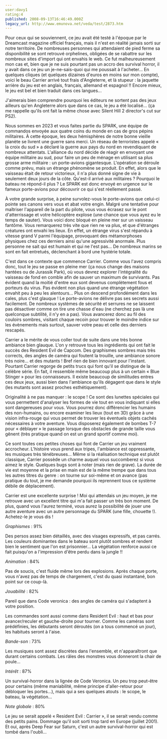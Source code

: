 ```yaml
---
user:davy1
rating:4
published: 2008-09-13T16:46:49.000Z
legacy_url: http://www.emunova.net/veda/test/2873.htm
---
```

Pour ceux qui se souviennent, ce jeu avait été testé à l'époque par le Dreamcast magazine officiel français, mais il n'est en réalité jamais sorti sur notre territoire. De nombreuses personnes qui attendaient de pied ferme sa disponibilité se sont retrouvé orphelines, obligées de se rabattre sur les nombreux sites d'import qui ont envahis le web. Ce fut malheureusement mon cas et, bien que je ne suis pourtant pas un accro des survival horror, il y avait dans ce jeu un je-ne-sais-quoi qui me poussait à l'acheter... En quelques cliques (et quelques dizaines d'euros en moins sur mon compte), voici le beau Carrier arrivé tout frais d'Angleterre, et là stupeur : la jaquette arrière du jeu est en anglais, français, allemand et espagnol !! Encore mieux, le jeu est bel et bien traduit dans ces langues...  

J'aimerais bien comprendre pourquoi les éditeurs ne sortent pas des jeux ailleurs qu'en Angleterre alors que dans ce cas, le jeu a été localisé... (ça me rappelle qu'ils ont fait la même chose avec Silent Hill 2 director's cut sur PS2).  

  

Nous sommes en 2023 et vous faites partie du SPARK, une équipe de commandos envoyée aux quatre coins du monde en cas de gros pépins militaires. À cette époque, les deux hémisphères de notre bonne vieille planète se livrent une guerre sans merci. Un réseau de terroristes appelé « la croix du sud » a déclaré la guerre aux pays du nord en revendiquant de nombreux attentats. L'alliance du nord décide de réagir en envoyant une équipe militaire au sud, pour faire un peu de ménage en utilisant sa plus grosse arme militaire : un porte-avions gigantesque. L'opération se déroule comme prévu, mais un étrange phénomène se produit. En effet, alors que le vaisseau était de retour victorieux, il n'a plus donné signe de vie à seulement deux jours de la côte. Qu'est-il arrivé aux militaires ? Pourquoi le bateau ne répond-il plus ? Le SPARK est donc envoyé en urgence sur le fameux porte-avions pour découvrir ce qui s'est réellement passé.  

  

À votre grande surprise, à peine survolez-vous le porte-avions que celui-ci pointe ses canons vers vous et abat votre engin. Malgré une tentative pour maîtriser l'appareil de la part du pilote, vous vous écrasez sur le pont d'atterrissage et votre hélicoptère explose (une chance que vous ayez eu le temps de sauter). Vous voici donc bloqué en pleine mer sur un vaisseau fantôme. Vous remarquerez très vite que rien ne va plus, et que d'étranges créatures ont envahi les lieux. En effet, un étrange virus s'est répandu à vitesse grand V parmi l'équipage, provoquant des métamorphoses physiques chez ces derniers ainsi qu'une agressivité anormale. Plus personne ne sait qui est humain et qui ne l'est pas... De nombreux marins se sont en fait entretués, déclenchant à bord une hystérie totale.  

C'est dans ce contexte que commence Carrier. Comme vous l'avez compris donc, tout le jeu se passe en pleine mer (ça nous change des maisons hantées ou de Jurassik Park), où vous devrez explorer l'intégralité du vaisseau de fond en comble afin de sauver un maximum de survivants. Pas évident quand la moitié d'entre eux sont devenus complètement fous et porteurs du virus. Pas évident non plus quand une étrange végétation envahit peu à peu les alentours... Plus on descend profondément dans les cales, plus c'est glauque ! Le porte-avions ne délivre pas ses secrets aussi facilement. De nombreux systèmes de sécurité et serrures ne se laissent pas désactiver comme on tire une chasse d'eau (ne cherchez pas là une quelconque subtilité, il n'y en a pas). Vous avancerez donc au fil des couloirs sombres, visitant chaque recoin pour trouver le moindre indice sur les évènements mais surtout, sauver votre peau et celle des derniers rescapés.  

  

Carrier a le mérite de vous coller tout de suite dans une très bonne ambiance bien glauque. L'on y retrouve tous les ingrédients qui ont fait le succès des Resident Evil de Capcom. Des graphismes sombres mais très corrects, des angles de caméra qui foutent la trouille, une ambiance sonore très noire... et des mutants ! Bref rien de bien innovant pour l'instant. Pourtant Carrier regorge de petits trucs qui font qu'il se distingue de la célèbre série. En fait, il ressemble même beaucoup plus à un certain « Blue Stinger » pour les connaisseurs. Il existe beaucoup de similitudes entres ces deux jeux, aussi bien dans l'ambiance qu'ils dégagent que dans le style (les mutants sont assez proches esthétiquement).  

  

Originalité à ne pas manquer : le scope ! Ce sont des lunettes spéciales qui vous permettent d'analyser les formes de vie tout en vous indiquant si elles sont dangereuses pour vous. Vous pourrez donc différencier les humains des non-humains, ou encore examiner les lieux (tout en 3D) grâce à une vision infra-rouge qui vous permet de trouver les éventuels objets cachés nécessaires à votre aventure. Vous disposerez également de bombes T-7 pour « déblayer » le passage lorsque des obstacles de grande taille vous gênent (très pratique quand on est un grand sportif comme moi).  

  

Ce sont toutes ces petites choses qui font de Carrier un jeu vraiment accrocheur. L'histoire vous prend aux tripes, l'ambiance est oppressante, les musiques très ténébreuses... Même si la réalisation technique est plutôt classique, Carrier possède un charme auquel vous succomberez si vous aimez le style. Quelques bugs sont à noter (mais rien de grave). La durée de vie est moyenne et la prise en main est de la même trempe que dans tous les autres titres du genre : on tourne sur soi-même et on avance (pas pratique du tout, je me demande pourquoi ils reprennent tous ce système débile de déplacement).  

  

Carrier est une excellente surprise ! Moi qui attendais un jeu moyen, je me retrouve avec un excellent titre qui m'a fait passer un très bon moment. De plus, quand vous l'aurez terminé, vous aurez la possibilité de jouer une autre aventure avec un autre personnage du SPARK (une fille, chouette !). Achetez-le je vous dis !  

  

_Graphismes_ : 91%  

Des persos assez bien détaillés, avec des visages expressifs, et pas carrés. Les couleurs dominantes dans le bateau sont plutôt sombres et rendent bien le sentiment que l'on est prisonnier... La végétation renforce aussi ce fait puisqu'on a l'impression d'être perdu dans la jungle !!  

  

_Animation_ : 84%  

Pas de soucis, c'est fluide même lors des explosions. Après chaque porte, vous n'avez pas de temps de chargement, c'est du quasi instantané, bon point sur ce coup-là.  

  

_Jouabilité_ : 82%   

Pareil que dans Code veronica : des angles de caméra qui s'adaptent à votre position.  

Les commandes sont aussi comme dans Resident Evil : haut et bas pour avancer/reculer et gauche-droite pour tourner. Comme les caméras sont prédéfinies, les débutants seront déroutés (on a tous commencé un jour), les habitués seront à l'aise.  

  

_Bande-son_ : 73%  

Les musiques sont assez discrètes dans l'ensemble, et n'apparaîtront que durant certains combats. Les râles des monstres vous donneront la chair de poule...  

  

_Intérêt_ : 87%  

Un survival-horror dans la lignée de Code Veronica. Un peu trop peut-être pour certains (même maniabilité, même principe d'aller-retour pour débloquer les portes...), mais qui a ses quelques atouts : le scope, le bateau, la végétation...  

  

  

_Note globale_ : 80%  

Le jeu se serait appelé « Resident Evil : Carrier », il se serait vendu comme des petits pains. Dommage qu'il soit sorti trop tard en Europe (juillet 2001). Et oui, après Deep Fear sur Saturn, c'est un autre survival-horror qui est tombé dans l'oubli...
